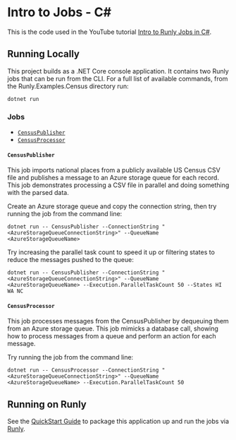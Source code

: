 # Intro to Jobs - C#

This is the code used in the YouTube tutorial [Intro to Runly Jobs in C#](https://youtu.be/42lsOv_CMU4).

## Running Locally

This project builds as a .NET Core console application. It contains two Runly jobs that can be run from the CLI. For a full list of available commands, from the Runly.Examples.Census directory run:

```
dotnet run
```

### Jobs

* [`CensusPublisher`](#censuspublisher)
* [`CensusProcessor`](#censusprocessor)

#### `CensusPublisher`

This job imports national places from a publicly available US Census CSV file and publishes a message to an Azure storage queue for each record. This job demonstrates processing a CSV file in parallel and doing something with the parsed data.

Create an Azure storage queue and copy the connection string, then try running the job from the command line:

```
dotnet run -- CensusPublisher --ConnectionString "<AzureStorageQueueConnectionString>" --QueueName <AzureStorageQueueName>
```

Try increasing the parallel task count to speed it up or filtering states to reduce the messages pushed to the queue:

```
dotnet run -- CensusPublisher --ConnectionString "<AzureStorageQueueConnectionString>" --QueueName <AzureStorageQueueName> --Execution.ParallelTaskCount 50 --States HI WA NC
```

#### `CensusProcessor`

This job processes messages from the CensusPublisher by dequeuing them from an Azure storage queue. This job mimicks a database call, showing how to process messages from a queue and perform an action for each message. 

Try running the job from the command line:

```
dotnet run -- CensusProcessor --ConnectionString "<AzureStorageQueueConnectionString>" --QueueName <AzureStorageQueueName> --Execution.ParallelTaskCount 50
```

## Running on Runly

See the [QuickStart Guide](https://www.runly.io/docs/getting-started/) to package this application up and run the jobs via [Runly](https://www.runly.io/).
